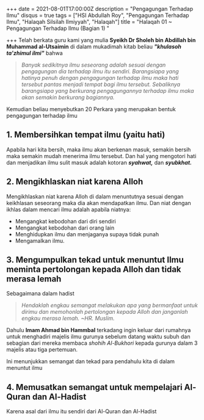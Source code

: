 +++
date = 2021-08-01T17:00:00Z
description = "Pengagungan Terhadap Ilmu"
disqus = true
tags = ["HSI Abdullah Roy", "Pengagungan Terhadap Ilmu", "Halaqah Silsilah Ilmiyyah", "Halaqah"]
title = "Halaqah 01 ~ Pengagungan Terhadap Ilmu (Bagian 1) "

+++
Telah berkata guru kami yang mulia **Syeikh Dr Sholeh bin Abdillah bin Muhammad al-Utsaimin** di dalam mukadimah kitab beliau **_"khulasoh ta'zhimul ilmi"_** bahwa

> _Banyak sedikitnya ilmu seseorang adalah sesuai dengan pengagungan dia terhadap ilmu itu sendiri. Barangsiapa yang hatinya penuh dengan pengagungan terhadap ilmu maka hati tersebut pantas menjadi tempat bagi ilmu tersebut. Sebaliknya barangsiapa yang berkurang pengagungannya terhadap ilmu maka akan semakin berkurang bagiannya._

Kemudian beliau menyebutkan 20 Perkara yang merupakan bentuk pengagungan terhadap ilmu

## **1. Membersihkan tempat ilmu (yaitu hati)**

Apabila hari kita bersih, maka ilmu akan berkenan masuk, semakin bersih maka semakin mudah menerima ilmu tersebut. Dan hal yang mengotori hati dan menjadikan ilmu sulit masuk adalah kotoran **_syahwat,_** dan **_syubkhat._**

## 2. Mengikhlaskan niat karena Alloh

Mengikhlaskan niat karena Alloh di dalam menuntutnya sesuai dengan keikhlasan seseorang maka dia akan mendapatkan ilmu. Dan niat dengan ikhlas dalam mencari ilmu adalah apabila niatnya:

* Mengangkat kebodohan dari diri sendiri
* Mengangkat kebodohan dari orang lain
* Menghidupkan ilmu dan menjaganya supaya tidak punah
* Mengamalkan ilmu.

## 3. Mengumpulkan tekad untuk menuntut Ilmu meminta pertolongan kepada Alloh dan tidak merasa lemah

Sebagaimana dalam hadist

> _Hendaklah engkau semangat melakukan apa yang bermanfaat untuk dirimu dan memohonlah pertolongan kepada Alloh dan janganlah engkau merasa lemah. \~HR. Muslim._

Dahulu **Imam Ahmad bin Hammbal** terkadang ingin keluar dari rumahnya untuk menghadiri majelis ilmu gurunya sebelum datang waktu subuh dan sebagian dari mereka membaca _shohih Al-Bukhori_ kepada gurunya dalam 3 majelis atau tiga pertemuan.

Ini menunjukkan semangat dan tekad para pendahulu kita di dalam menuntut ilmu

## 4. Memusatkan semangat untuk mempelajari Al-Quran dan Al-Hadist

Karena asal dari ilmu itu sendiri dari Al-Quran dan Al-Hadist